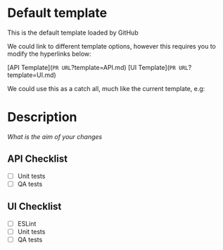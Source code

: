 # Default template

This is the default template loaded by GitHub

We could link to different template options, however this requires you to modify the hyperlinks below:

[API Template](`PR URL`?template=API.md)
[UI Template](`PR URL`?template=UI.md)

We could use this as a catch all, much like the current template, e.g:

# Description

_What is the aim of your changes_

## API Checklist

- [ ] Unit tests
- [ ] QA tests

## UI Checklist

- [ ] ESLint
- [ ] Unit tests
- [ ] QA tests

